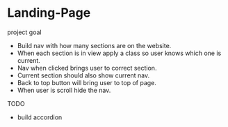 # Landing-Page
project goal
- Build nav with how many sections are on the website.
- When each section is in view apply a class so user knows which one is current.
- Nav when clicked brings user to correct section.
- Current section should also show current nav.
- Back to top button will bring user to top of page.
- When user is scroll hide the nav.

TODO
- build accordion 

